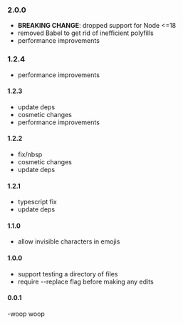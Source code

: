 <!--
#### [unreleased]

-->

### 2.0.0
- **BREAKING CHANGE**: dropped support for Node <=18
- removed Babel to get rid of inefficient polyfills
- performance improvements

### 1.2.4
- performance improvements

#### 1.2.3
- update deps
- cosmetic changes
- performance improvements

#### 1.2.2
- fix/nbsp
- cosmetic changes
- update deps

#### 1.2.1

- typescript fix
- update deps

#### 1.1.0

- allow invisible characters in emojis

#### 1.0.0

- support testing a directory of files
- require --replace flag before making any edits

#### 0.0.1

-woop woop
